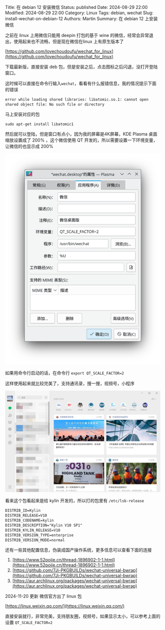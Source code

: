 Title: 在 debian 12 安装微信
Status: published
Date: 2024-08-29 22:00
Modified: 2024-08-29 22:00
Category: Linux
Tags: debian, wechat
Slug: install-wechat-on-debian-12
Authors: Martin
Summary: 在 debian 12 上安装微信

之前在 linux 上用微信只能用 deepin 打包的基于 wine 的微信，经常会异常退出，使用起来也不流畅，但是现在微信在linux 上有原生版本了


[https://github.com/lovechoudoufu/wechat_for_linux](https://github.com/lovechoudoufu/wechat_for_linux)

下载最新版，直接安装 deb 包，但是安装之后，点击图标之后闪退，没打开登陆窗口。

这时候可以直接在命令行输入`wechat`，看看有什么报错信息，我的情况提示下面的错误

```
error while loading shared libraries: libatomic.so.1: cannot open shared object file: No such file or directory
```

马上安装对应的包

```
sudo apt-get install libatomic1
```

然后就可以登陆，但是窗口有点小，因为我的屏幕是4K屏幕，KDE Plasma 桌面缩放设置成了 200% ，这个微信使用 QT 开发的，所以需要设置一下环境变量，让微信的也显示成 200%

![weichat desktop](../images/wechat_desktop.png)

如果用命令行启动的话，在命令行 `export QT_SCALE_FACTOR=2`

这样使用起来就比较完美了，支持通讯录，搜一搜，视频号，小程序

![weichat demo](../images/wechat_demo.png)


看来这个包看起来是给 kylin 开发的，所以打的包里有 `/etc/lsb-release`

```
DISTRIB_ID=Kylin
DISTRIB_RELEASE=V10
DISTRIB_CODENAME=kylin
DISTRIB_DESCRIPTION="Kylin V10 SP1"
DISTRIB_KYLIN_RELEASE=V10
DISTRIB_VERSION_TYPE=enterprise
DISTRIB_VERSION_MODE=normal
```

还有一些其他配置信息，伪装成国产操作系统，更多信息可以查看下面的连接

1. [https://www.52pojie.cn/thread-1896902-1-1.html](https://www.52pojie.cn/thread-1896902-1-1.html)
2. [https://github.com/7Ji-PKGBUILDs/wechat-universal-bwrap](https://github.com/7Ji-PKGBUILDs/wechat-universal-bwrap)
3. [https://aur.archlinux.org/packages/wechat-universal-bwrap](https://aur.archlinux.org/packages/wechat-universal-bwrap)


2024-11-20 更新 微信官方出了 linux 包

[https://linux.weixin.qq.com/](https://linux.weixin.qq.com/)

直接安装就行，非常完美，支持朋友圈，视频号，如果显示太小，可以参考上面的设置 `QT_SCALE_FACTOR=2`